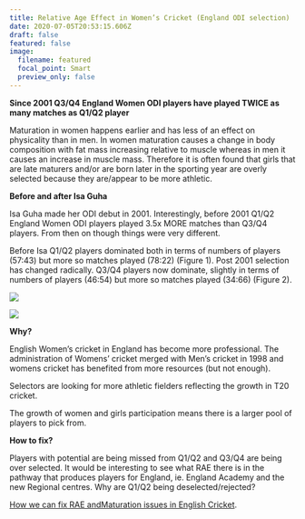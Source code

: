 ```yaml
---
title: Relative Age Effect in Women’s Cricket (England ODI selection)
date: 2020-07-05T20:53:15.606Z
draft: false
featured: false
image:
  filename: featured
  focal_point: Smart
  preview_only: false
---
```

**Since 2001 Q3/Q4 England Women ODI players have played TWICE as many matches as Q1/Q2 player**

Maturation in women happens earlier and has less of an effect on physicality than in men. In women maturation causes a change in body composition with fat mass increasing relative to muscle whereas in men it causes an increase in muscle mass. Therefore it is often found that girls that are late maturers and/or are born later in the sporting year are overly selected because they are/appear to be more athletic.

**Before and after Isa Guha**

Isa Guha made her ODI debut in 2001. Interestingly, before 2001 Q1/Q2 England Women ODI players played 3.5x MORE matches than Q3/Q4 players. From then on though things were very different.

Before Isa Q1/Q2 players dominated both in terms of numbers of players (57:43) but more so matches played (78:22) (Figure 1). Post 2001 selection has changed radically. Q3/Q4 players now dominate, slightly in terms of numbers of players (46:54) but more so matches played (34:66) (Figure 2).

![](matchesbyqtrenglandwomenodipre2001.png)



![](copy-of-matchesbyqtrenglandwomenodipost2001.png)

**Why?**

English Women’s cricket in England has become more professional. The administration of Womens’ cricket merged with Men’s cricket in 1998 and womens cricket has benefited from more resources (but not enough).

Selectors are looking for more athletic fielders reflecting the growth in T20 cricket.

The growth of women and girls participation means there is a larger pool of players to pick from.

**How to fix?**

Players with potential are being missed from Q1/Q2 and Q3/Q4 are being over selected. It would be interesting to see what RAE there is in the pathway that produces players for England, ie. England Academy and the new Regional centres. Why are Q1/Q2 being deselected/rejected?

[How we can fix RAE andMaturation issues in English Cricket](https://onemoresummer.co.uk/post/how-we-can-fix-rae-and-maturation-issues-in-english-cricket/).